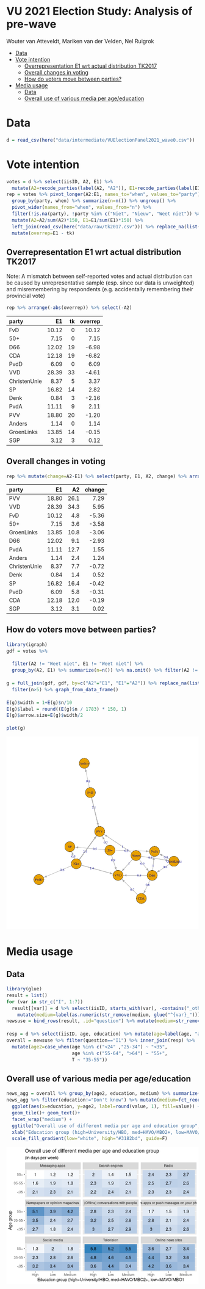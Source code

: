 VU 2021 Election Study: Analysis of pre-wave
================
Wouter van Atteveldt, Mariken van der Velden, Nel Ruigrok

  - [Data](#data)
  - [Vote intention](#vote-intention)
      - [Overrepresentation E1 wrt actual distribution
        TK2017](#overrepresentation-e1-wrt-actual-distribution-tk2017)
      - [Overall changes in voting](#overall-changes-in-voting)
      - [How do voters move between
        parties?](#how-do-voters-move-between-parties)
  - [Media usage](#media-usage)
      - [Data](#data-1)
      - [Overall use of various media per
        age/education](#overall-use-of-various-media-per-ageeducation)

# Data

``` r
d = read_csv(here("data/intermediate/VUElectionPanel2021_wave0.csv"))
```

# Vote intention

``` r
votes = d %>% select(iisID, A2, E1) %>% 
  mutate(A2=recode_parties(label(A2, "A2")), E1=recode_parties(label(E1, "E1")))
rep = votes %>% pivot_longer(A2:E1, names_to="when", values_to="party") %>% 
  group_by(party, when) %>% summarize(n=n()) %>% ungroup() %>% 
  pivot_wider(names_from="when", values_from="n") %>% 
  filter(!is.na(party), !party %in% c("Niet", "Nieuw", "Weet niet")) %>% 
  mutate(A2=A2/sum(A2)*150, E1=E1/sum(E1)*150) %>% 
  left_join(read_csv(here("data/raw/tk2017.csv"))) %>% replace_na(list(tk=0)) %>% 
  mutate(overrep=E1 - tk)
```

## Overrepresentation E1 wrt actual distribution TK2017

Note: A mismatch between self-reported votes and actual distribution can
be caused by unrepresentative sample (esp. since our data is unweighted)
and misremembering by respondents (e.g. accidentally remembering their
provincial vote)

``` r
rep %>% arrange(-abs(overrep)) %>% select(-A2)
```

| party        |    E1 | tk | overrep |
| :----------- | ----: | -: | ------: |
| FvD          | 10.12 |  0 |   10.12 |
| 50+          |  7.15 |  0 |    7.15 |
| D66          | 12.02 | 19 |  \-6.98 |
| CDA          | 12.18 | 19 |  \-6.82 |
| PvdD         |  6.09 |  0 |    6.09 |
| VVD          | 28.39 | 33 |  \-4.61 |
| ChristenUnie |  8.37 |  5 |    3.37 |
| SP           | 16.82 | 14 |    2.82 |
| Denk         |  0.84 |  3 |  \-2.16 |
| PvdA         | 11.11 |  9 |    2.11 |
| PVV          | 18.80 | 20 |  \-1.20 |
| Anders       |  1.14 |  0 |    1.14 |
| GroenLinks   | 13.85 | 14 |  \-0.15 |
| SGP          |  3.12 |  3 |    0.12 |

## Overall changes in voting

``` r
rep %>% mutate(change=A2-E1) %>% select(party, E1, A2, change) %>% arrange(-abs(change))
```

| party        |    E1 |   A2 | change |
| :----------- | ----: | ---: | -----: |
| PVV          | 18.80 | 26.1 |   7.29 |
| VVD          | 28.39 | 34.3 |   5.95 |
| FvD          | 10.12 |  4.8 | \-5.36 |
| 50+          |  7.15 |  3.6 | \-3.58 |
| GroenLinks   | 13.85 | 10.8 | \-3.06 |
| D66          | 12.02 |  9.1 | \-2.93 |
| PvdA         | 11.11 | 12.7 |   1.55 |
| Anders       |  1.14 |  2.4 |   1.24 |
| ChristenUnie |  8.37 |  7.7 | \-0.72 |
| Denk         |  0.84 |  1.4 |   0.52 |
| SP           | 16.82 | 16.4 | \-0.42 |
| PvdD         |  6.09 |  5.8 | \-0.31 |
| CDA          | 12.18 | 12.0 | \-0.19 |
| SGP          |  3.12 |  3.1 |   0.02 |

## How do voters move between parties?

``` r
library(igraph)
gdf = votes %>% 
  
  filter(A2 != "Weet niet", E1 != "Weet niet") %>% 
  group_by(A2, E1) %>% summarize(n=n()) %>% na.omit() %>% filter(A2 != E1)

g = full_join(gdf, gdf, by=c("A2"="E1", "E1"="A2")) %>% replace_na(list("n.x"=0, "n.y"=0)) %>% mutate(n=n.x - n.y) %>% select(E1, A2, n) %>% filter(n>0) %>% 
  filter(n>5) %>% graph_from_data_frame()

E(g)$width = 1+E(g)$n/10 
E(g)$label = round((E(g)$n / 1783) * 150, 1)
E(g)$arrow.size=E(g)$width/2

plot(g)
```

![](figures/wave0_move-1.png)<!-- -->

# Media usage

## Data

``` r
library(glue)
result = list()
for (var in str_c("I", 1:7)) 
  result[[var]] = d %>% select(iisID, starts_with(var), -contains("_other")) %>% pivot_longer(-iisID, names_to="medium") %>% 
    mutate(medium=label(as.numeric(str_remove(medium, glue("^{var}_"))), var)) %>% filter(!is.na(value))
newsuse = bind_rows(result, .id="question") %>% mutate(medium=str_remove_all(medium, " \\(.*"))

resp = d %>% select(iisID, age, education) %>% mutate(age=label(age, "age"), education=label(education, "education"))
overall = newsuse %>% filter(question=="I1") %>% inner_join(resp) %>% 
  mutate(age2=case_when(age %in% c("<24" ,"25-34") ~ "<35",
                        age %in% c("55-64", ">64") ~ "55+",
                        T ~ "35-55"))
```

## Overall use of various media per age/education

``` r
news_agg = overall %>% group_by(age2, education, medium) %>% summarize(value=mean(value), n=n())
news_agg %>% filter(education!="Don't know") %>% mutate(medium=fct_reorder(medium, value)) %>% 
  ggplot(aes(x=education, y=age2, label=round(value, 1), fill=value)) + 
  geom_tile()+ geom_text()+
  facet_wrap("medium") + 
  ggtitle("Overall use of different media per age and education group", "(in days per week)")  + 
  xlab("Education group (high=University/HBO, med=HAVO/MBO2+, low=MAVO/MBO1") + ylab("Age group") +
  scale_fill_gradient(low="white", high="#3182bd", guide=F)
```

![](figures/wave0_mediause-1.png)<!-- -->
